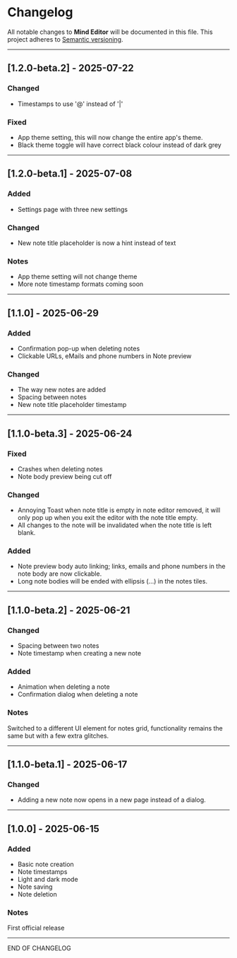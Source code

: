 # Changelog

All notable changes to **Mind Editor** will be documented in this file.
This project adheres to [Semantic versioning](https://semver.org/).

---

## [1.2.0-beta.2] - 2025-07-22

### Changed

- Timestamps to use '@' instead of '|'

### Fixed

- App theme setting, this will now change the entire app's theme.
- Black theme toggle will have correct black colour instead of dark grey

---

## [1.2.0-beta.1] - 2025-07-08

### Added

- Settings page with three new settings

### Changed

- New note title placeholder is now a hint instead of text

### Notes

- App theme setting will not change theme
- More note timestamp formats coming soon

---

## [1.1.0] - 2025-06-29

### Added

- Confirmation pop-up when deleting notes
- Clickable URLs, eMails and phone numbers in Note preview

### Changed

- The way new notes are added
- Spacing between notes
- New note title placeholder timestamp

---

## [1.1.0-beta.3] - 2025-06-24

### Fixed

- Crashes when deleting notes
- Note body preview being cut off

### Changed

- Annoying Toast when note title is empty in note editor removed,
  it will only pop up when you exit the editor with the note title empty.
- All changes to the note will be invalidated when the note title is left blank.

### Added

- Note preview body auto linking; links, emails and phone numbers in the note body are now
  clickable.
- Long note bodies will be ended with ellipsis (...) in the notes tiles.

---

## [1.1.0-beta.2] - 2025-06-21

### Changed

- Spacing between two notes
- Note timestamp when creating a new note

### Added

- Animation when deleting a note
- Confirmation dialog when deleting a note

### Notes

Switched to a different UI element for notes grid, functionality remains the same but with a few
extra glitches.

---

## [1.1.0-beta.1] - 2025-06-17

### Changed

- Adding a new note now opens in a new page instead of a dialog.

---

## [1.0.0] - 2025-06-15

### Added

- Basic note creation
- Note timestamps
- Light and dark mode
- Note saving
- Note deletion

### Notes

First official release

---

END OF CHANGELOG
